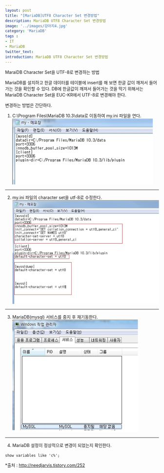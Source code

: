 ```yaml
---
layout: post
title: "[MariaDB]UTF8 Character Set 변경방법"
description: MariaDB UTF8 Character Set 변경방법
image: '../images/강아지4.jpg'
category: 'MariaDB'
tags : 
- IT
- MariaDB
twitter_text: 
introduction: MariaDB UTF8 Character Set 변경방법
---
```

MaraiDB Character Set을 UTF-8로 변경하는 방법

MariaDB를 설치하고 한글 데이터를 테이블에 insert를 해 보면 한글 값이 깨져서 들어가는 것을 확인할 수 있다. 
DB에 한글값이 깨져서 들어가는 것을 막기 위해서는 MariaDB Character Set을 EUC-KR에서 UTF-8로 변경해야 한다.

변경하는 방법은 간단하다.

1) C:\Program Files\MariaDB 10.3\data로 이동하여 my.ini 파일을 연다.
![첫번째이미지](../images/mariadb_charset_20181213.jpg)



_ _ _

2) my.ini 파일의 character set을 utf-8로 수정한다.
![두번째이미지](../images/mariadb_charset_20181213_2.jpg)



_ _ _

3) MariaDB(mysql) 서비스를 중지 후 재기동한다.
![세번째이미지](../images/mariadb_charset_20181213_3.jpg)



_ _ _

4) MariaDB 설정이 정상적으로 변경이 되었는지 확인한다.

`show variables like 'c%';`







*출처 : http://needjarvis.tistory.com/252
